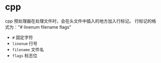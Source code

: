 # cpp
cpp 预处理器在处理文件时，会在头文件中插入的地方加入行标记。
行标记的格式为："# linenum filename flags"
- `#` 固定字符
- `linenum` 行号
- `filename` 文件名
- `flags` 标志位

